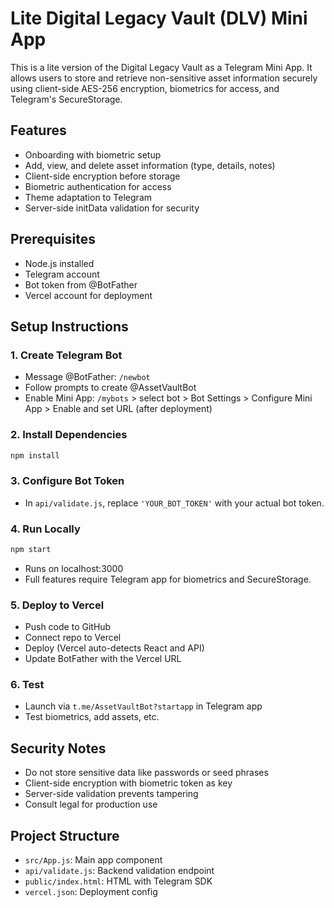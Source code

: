 # Lite Digital Legacy Vault (DLV) Mini App

This is a lite version of the Digital Legacy Vault as a Telegram Mini App. It allows users to store and retrieve non-sensitive asset information securely using client-side AES-256 encryption, biometrics for access, and Telegram's SecureStorage.

## Features
- Onboarding with biometric setup
- Add, view, and delete asset information (type, details, notes)
- Client-side encryption before storage
- Biometric authentication for access
- Theme adaptation to Telegram
- Server-side initData validation for security

## Prerequisites
- Node.js installed
- Telegram account
- Bot token from @BotFather
- Vercel account for deployment

## Setup Instructions

### 1. Create Telegram Bot
- Message @BotFather: `/newbot`
- Follow prompts to create @AssetVaultBot
- Enable Mini App: `/mybots` > select bot > Bot Settings > Configure Mini App > Enable and set URL (after deployment)

### 2. Install Dependencies
```bash
npm install
```

### 3. Configure Bot Token
- In `api/validate.js`, replace `'YOUR_BOT_TOKEN'` with your actual bot token.

### 4. Run Locally
```bash
npm start
```
- Runs on localhost:3000
- Full features require Telegram app for biometrics and SecureStorage.

### 5. Deploy to Vercel
- Push code to GitHub
- Connect repo to Vercel
- Deploy (Vercel auto-detects React and API)
- Update BotFather with the Vercel URL

### 6. Test
- Launch via `t.me/AssetVaultBot?startapp` in Telegram app
- Test biometrics, add assets, etc.

## Security Notes
- Do not store sensitive data like passwords or seed phrases
- Client-side encryption with biometric token as key
- Server-side validation prevents tampering
- Consult legal for production use

## Project Structure
- `src/App.js`: Main app component
- `api/validate.js`: Backend validation endpoint
- `public/index.html`: HTML with Telegram SDK
- `vercel.json`: Deployment config

